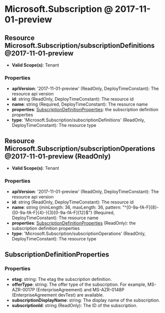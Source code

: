 # Microsoft.Subscription @ 2017-11-01-preview

## Resource Microsoft.Subscription/subscriptionDefinitions@2017-11-01-preview
* **Valid Scope(s)**: Tenant
### Properties
* **apiVersion**: '2017-11-01-preview' (ReadOnly, DeployTimeConstant): The resource api version
* **id**: string (ReadOnly, DeployTimeConstant): The resource id
* **name**: string (Required, DeployTimeConstant): The resource name
* **properties**: [SubscriptionDefinitionProperties](#subscriptiondefinitionproperties): the subscription definition properties
* **type**: 'Microsoft.Subscription/subscriptionDefinitions' (ReadOnly, DeployTimeConstant): The resource type

## Resource Microsoft.Subscription/subscriptionOperations@2017-11-01-preview (ReadOnly)
* **Valid Scope(s)**: Tenant
### Properties
* **apiVersion**: '2017-11-01-preview' (ReadOnly, DeployTimeConstant): The resource api version
* **id**: string (ReadOnly, DeployTimeConstant): The resource id
* **name**: string {minLength: 36, maxLength: 36, pattern: "^[0-9a-fA-F]{8}-([0-9a-fA-F]{4}-){3}[0-9a-fA-F]{12}$"} (Required, DeployTimeConstant): The resource name
* **properties**: [SubscriptionDefinitionProperties](#subscriptiondefinitionproperties) (ReadOnly): the subscription definition properties
* **type**: 'Microsoft.Subscription/subscriptionOperations' (ReadOnly, DeployTimeConstant): The resource type

## SubscriptionDefinitionProperties
### Properties
* **etag**: string: The etag the subscription definition.
* **offerType**: string: The offer type of the subscription. For example, MS-AZR-0017P (EnterpriseAgreement) and MS-AZR-0148P (EnterpriseAgreement devTest) are available.
* **subscriptionDisplayName**: string: The display name of the subscription.
* **subscriptionId**: string (ReadOnly): The ID of the subscription.

